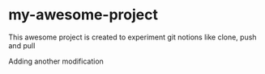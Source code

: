 # my-awesome-project

This awesome project is created to experiment git notions like clone, push and pull

Adding another modification
